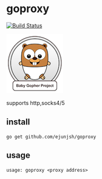 # goproxy
[![Build Status](https://travis-ci.org/ejunjsh/goproxy.svg?branch=master)](https://travis-ci.org/ejunjsh/goproxy)

[![baby-gopher](https://raw.githubusercontent.com/drnic/babygopher-site/gh-pages/images/babygopher-badge.png)](http://www.babygopher.org)

supports http,socks4/5

## install

    go get github.com/ejunjsh/goproxy


## usage

    usage: goproxy <proxy address>
    



